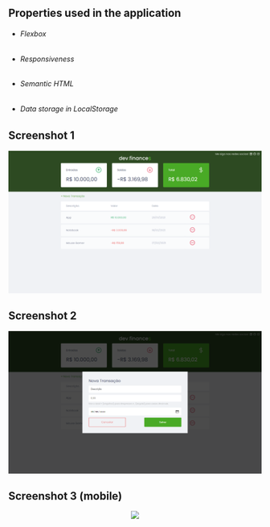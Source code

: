 ## Properties used in the application

- ###### Flexbox

- ###### Responsiveness

- ###### Semantic HTML

- <h6>Data storage in LocalStorage</h6>



<h2>Screenshot 1</h2>

<div align="center">
    <img src="./README-images/screenshot-1.png" />
</div>



<h2>Screenshot 2</h2>

<div align="center">
    <img src="./README-images/screenshot-2.png" />
</div>



<h2>Screenshot 3 (mobile)</h2>

<div align="center">
    <img src="./README-images./screenshot-3.png" />
</div>

